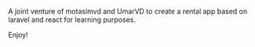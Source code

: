 A joint venture of motasimvd and UmarVD to create a rental app based on laravel and react for learning purposes.

Enjoy!
